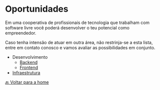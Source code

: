 # Oportunidades

Em uma cooperativa de profissionais de tecnologia que trabalham com software livre você poderá desenvolver o teu potencial como empreendedor.

Caso tenha intensão de atuar em outra área, não restrinja-se a esta lista, entre em contato conosco e vamos avaliar as possibilidades em conjunto.

* Desenvolvimento
  * [Backend](requisitos-backend.md)
  * [Frontend](requisitos-frontend.md)
* [Infraestrutura](requisitos-infraestrutura.md)

[🔙 Voltar para a home](../README.md)

